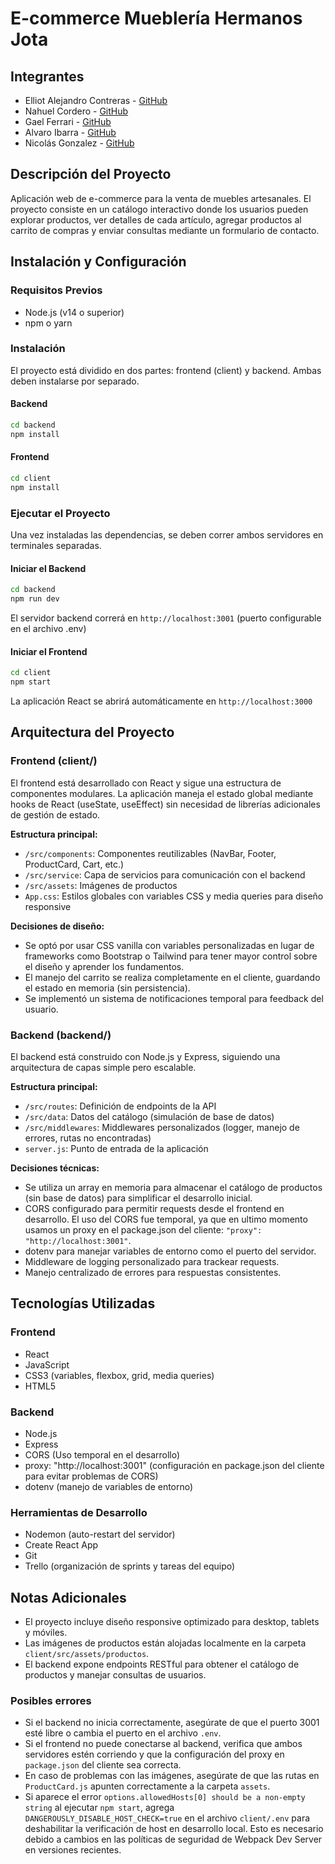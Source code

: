 # E-commerce Mueblería Hermanos Jota

## Integrantes

- Elliot Alejandro Contreras - [GitHub](https://github.com/ElliotLSI)
- Nahuel Cordero - [GitHub](https://github.com/nahhhu)
- Gael Ferrari - [GitHub](https://github.com/gaelferrari)
- Alvaro Ibarra - [GitHub](https://github.com/Ibarra1812)
- Nicolás Gonzalez - [GitHub](https://github.com/00nic)

## Descripción del Proyecto

Aplicación web de e-commerce para la venta de muebles artesanales. El proyecto consiste en un catálogo interactivo donde los usuarios pueden explorar productos, ver detalles de cada artículo, agregar productos al carrito de compras y enviar consultas mediante un formulario de contacto.

## Instalación y Configuración

### Requisitos Previos

- Node.js (v14 o superior)
- npm o yarn

### Instalación

El proyecto está dividido en dos partes: frontend (client) y backend. Ambas deben instalarse por separado.

#### Backend

```bash
cd backend
npm install
```

#### Frontend

```bash
cd client
npm install
```

### Ejecutar el Proyecto

Una vez instaladas las dependencias, se deben correr ambos servidores en terminales separadas.

#### Iniciar el Backend

```bash
cd backend
npm run dev
```

El servidor backend correrá en `http://localhost:3001` (puerto configurable en el archivo .env)

#### Iniciar el Frontend

```bash
cd client
npm start
```

La aplicación React se abrirá automáticamente en `http://localhost:3000`

## Arquitectura del Proyecto

### Frontend (client/)

El frontend está desarrollado con React y sigue una estructura de componentes modulares. La aplicación maneja el estado global mediante hooks de React (useState, useEffect) sin necesidad de librerías adicionales de gestión de estado.

**Estructura principal:**

- `/src/components`: Componentes reutilizables (NavBar, Footer, ProductCard, Cart, etc.)
- `/src/service`: Capa de servicios para comunicación con el backend
- `/src/assets`: Imágenes de productos
- `App.css`: Estilos globales con variables CSS y media queries para diseño responsive

**Decisiones de diseño:**

- Se optó por usar CSS vanilla con variables personalizadas en lugar de frameworks como Bootstrap o Tailwind para tener mayor control sobre el diseño y aprender los fundamentos.
- El manejo del carrito se realiza completamente en el cliente, guardando el estado en memoria (sin persistencia).
- Se implementó un sistema de notificaciones temporal para feedback del usuario.

### Backend (backend/)

El backend está construido con Node.js y Express, siguiendo una arquitectura de capas simple pero escalable.

**Estructura principal:**

- `/src/routes`: Definición de endpoints de la API
- `/src/data`: Datos del catálogo (simulación de base de datos)
- `/src/middlewares`: Middlewares personalizados (logger, manejo de errores, rutas no encontradas)
- `server.js`: Punto de entrada de la aplicación

**Decisiones técnicas:**

- Se utiliza un array en memoria para almacenar el catálogo de productos (sin base de datos) para simplificar el desarrollo inicial.
- CORS configurado para permitir requests desde el frontend en desarrollo. El uso del CORS fue temporal, ya que en ultimo momento usamos un proxy en el package.json del cliente: `"proxy": "http://localhost:3001"`.
- dotenv para manejar variables de entorno como el puerto del servidor.
- Middleware de logging personalizado para trackear requests.
- Manejo centralizado de errores para respuestas consistentes.

## Tecnologías Utilizadas

### Frontend

- React
- JavaScript
- CSS3 (variables, flexbox, grid, media queries)
- HTML5

### Backend

- Node.js
- Express
- CORS (Uso temporal en el desarrollo)
- proxy: "http://localhost:3001" (configuración en package.json del cliente para evitar problemas de CORS)
- dotenv (manejo de variables de entorno)

### Herramientas de Desarrollo

- Nodemon (auto-restart del servidor)
- Create React App
- Git
- Trello (organización de sprints y tareas del equipo)

## Notas Adicionales

- El proyecto incluye diseño responsive optimizado para desktop, tablets y móviles.
- Las imágenes de productos están alojadas localmente en la carpeta `client/src/assets/productos`.
- El backend expone endpoints RESTful para obtener el catálogo de productos y manejar consultas de usuarios.

### Posibles errores

- Si el backend no inicia correctamente, asegúrate de que el puerto 3001 esté libre o cambia el puerto en el archivo `.env`.
- Si el frontend no puede conectarse al backend, verifica que ambos servidores estén corriendo y que la configuración del proxy en `package.json` del cliente sea correcta.
- En caso de problemas con las imágenes, asegúrate de que las rutas en `ProductCard.js` apunten correctamente a la carpeta `assets`.
- Si aparece el error `options.allowedHosts[0] should be a non-empty string` al ejecutar `npm start`, agrega `DANGEROUSLY_DISABLE_HOST_CHECK=true` en el archivo `client/.env` para deshabilitar la verificación de host en desarrollo local. Esto es necesario debido a cambios en las políticas de seguridad de Webpack Dev Server en versiones recientes.
